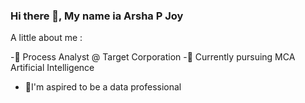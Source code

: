 ### Hi there 👋, My name ia Arsha P Joy

A little about me :

-🔭 Process Analyst @ Target Corporation
-🌱 Currently pursuing MCA Artificial Intelligence
- 👯I'm aspired to be a data professional

